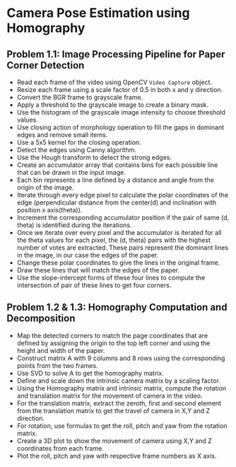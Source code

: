 # Camera Pose Estimation using Homography

## Problem 1.1: Image Processing Pipeline for Paper Corner Detection
- Read each frame of the video using OpenCV `Video Capture` object.
- Resize each frame using a scale factor of 0.5 in both x and y direction.
- Convert the BGR frame to grayscale frame.
- Apply a threshold to the grayscale image to create a binary mask.
- Use the histogram of the grayscale image intensity to choose threshold values.
- Use closing action of morphology operation to fill the gaps in dominant edges and remove small items.
- Use a 5x5 kernel for the closing operation.
- Detect the edges using Canny algorithm.
- Use the Hough transform to detect the strong edges.
- Create an accumulator array that contains bins for each possible line that can be drawn in the input image.
- Each bin represents a line defined by a distance and angle from the origin of the image.
- Iterate through every edge pixel to calculate the polar coordinates of the edge (perpendicular distance from the center(d) and inclination with position x axis(theta)).
- Increment the corresponding accumulator position if the pair of same (d, theta) is identified during the iterations.
- Once we iterate over every pixel and the accumulator is iterated for all the theta values for each pixel, the (d, theta) pairs with the highest number of votes are extracted. These pairs represent the dominant lines in the image, in our case the edges of the paper.
- Change these polar coordinates to give the lines in the original frame.
- Draw these lines that will match the edges of the paper.
- Use the slope-intercept forms of these four lines to compute the intersection of pair of these lines to get four corners.

## Problem 1.2 & 1.3: Homography Computation and Decomposition
- Map the detected corners to match the page coordinates that are defined by assigning the origin to the top left corner and using the height and width of the paper.
- Construct matrix A with 9 columns and 8 rows using the corresponding points from the two frames.
- Use SVD to solve A to get the homography matrix.
- Define and scale down the intrinsic camera matrix by a scaling factor.
- Using the Homography matrix and intrinsic matrix, compute the rotation and translation matrix for the movement of camera in the video.
- For the translation matrix, extract the zeroth, first and second element from the translation matrix to get the travel of camera in X,Y and Z direction.
- For rotation, use formulas to get the roll, pitch and yaw from the rotation matrix.
- Create a 3D plot to show the movement of camera using X,Y and Z coordinates from each frame.
- Plot the roll, pitch and yaw with respective frame numbers as X axis.
